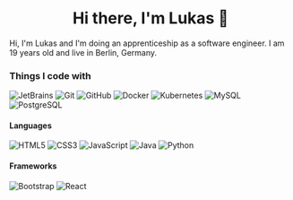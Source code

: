 <h1 align="center">Hi there, I'm Lukas 👋</h1>




Hi, I'm Lukas and I'm doing an apprenticeship as a software engineer. I am 19 years old and live in Berlin, Germany.


<h3>Things I code with</h3>
<p>
<img src="https://img.shields.io/badge/JetBrains-FA9A1E?style=for-the-badge&logo=jetbrains&logoColor=white" alt="JetBrains">
<img src="https://img.shields.io/badge/Git-F05032?style=for-the-badge&logo=git&logoColor=white" alt="Git">
<img src="https://img.shields.io/badge/GitHub-000000?style=for-the-badge&logo=github&logoColor=white" alt="GitHub">
<img src="https://img.shields.io/badge/Docker-2496ED?style=for-the-badge&logo=docker&logoColor=white" alt="Docker">
<img src="https://img.shields.io/badge/Kubernetes-316CE6?style=for-the-badge&logo=kubernetes&logoColor=white" alt="Kubernetes">
<img src="https://img.shields.io/badge/MySQL-DC8800?style=for-the-badge&logo=mysql&logoColor=white" alt="MySQL">
<img src="https://img.shields.io/badge/PostgreSQL-31648C?style=for-the-badge&logo=postgresql&logoColor=white" alt="PostgreSQL">
</p>

<h4>Languages</h4>
<p>
<img src="https://img.shields.io/badge/HTML5-E44D26?style=for-the-badge&logo=html5&logoColor=white" alt="HTML5">
<img src="https://img.shields.io/badge/CSS3-2449D8?style=for-the-badge&logo=css3&logoColor=white" alt="CSS3">
<img src="https://img.shields.io/badge/JavaScript-F7DF1E?style=for-the-badge&logo=javascript&logoColor=black" alt="JavaScript">
<img src="https://img.shields.io/badge/Java-F0931C?style=for-the-badge&logo=java&logoColor=white" alt="Java">
<img src="https://img.shields.io/badge/Python-3870A1?style=for-the-badge&logo=python&logoColor=white" alt="Python">
</p>

<h4>Frameworks</h4>
<p>
<img src="https://img.shields.io/badge/Bootstrap-734EAA?style=for-the-badge&logo=bootstrap&logoColor=white" alt="Bootstrap">
<img src="https://img.shields.io/badge/React-5FD9FB?style=for-the-badge&logo=react&logoColor=black" alt="React">
</p>


